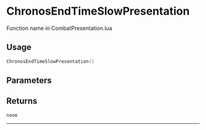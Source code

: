 # ChronosEndTimeSlowPresentation
Function name in CombatPresentation.lua
## Usage
```lua
ChronosEndTimeSlowPresentation()
```
## Parameters

## Returns
`none`

---